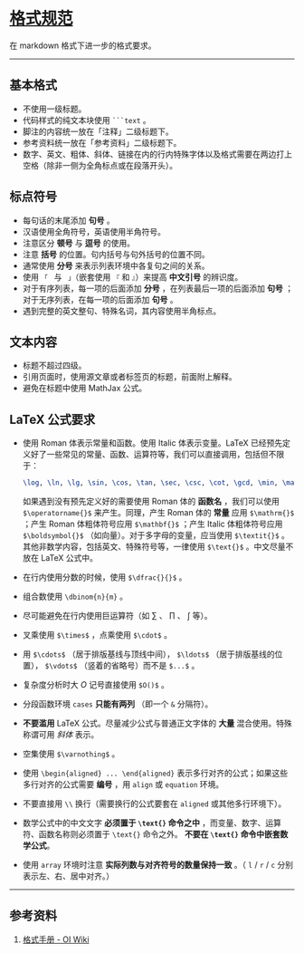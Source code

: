 # [格式规范](https://github.com/changxvv/Blog/issues/3)

在 markdown 格式下进一步的格式要求。

---

## 基本格式

- 不使用一级标题。
- 代码样式的纯文本块使用 ` ```text ` 。
- 脚注的内容统一放在「注释」二级标题下。
- 参考资料统一放在「参考资料」二级标题下。
- 数字、英文、粗体、斜体、链接在内的行内特殊字体以及格式需要在两边打上空格（除非一侧为全角标点或在段落开头）。

## 标点符号

- 每句话的末尾添加 **句号** 。
- 汉语使用全角符号，英语使用半角符号。
- 注意区分 **顿号** 与 **逗号** 的使用。
- 注意 **括号** 的位置。句内括号与句外括号的位置不同。
- 通常使用 **分号** 来表示列表环境中各复句之间的关系。
- 使用 `「 ` 与 ` 」`（嵌套使用 `『` 和 `』`）来提高 **中文引号** 的辨识度。
- 对于有序列表，每一项的后面添加 **分号** ，在列表最后一项的后面添加 **句号** ；对于无序列表，在每一项的后面添加 **句号** 。
- 遇到完整的英文整句、特殊名词，其内容使用半角标点。

## 文本内容

- 标题不超过四级。
- 引用页面时，使用源文章或者标签页的标题，前面附上解释。
- 避免在标题中使用 MathJax 公式。

## LaTeX 公式要求

- 使用 Roman 体表示常量和函数。使用 Italic 体表示变量。LaTeX 已经预先定义好了一些常见的常量、函数、运算符等，我们可以直接调用，包括但不限于：

  ```latex
  \log, \ln, \lg, \sin, \cos, \tan, \sec, \csc, \cot, \gcd, \min, \max, \exp, \inf, \mod, \bmod, \pmod
  ```

  如果遇到没有预先定义好的需要使用 Roman 体的 **函数名** ，我们可以使用 `$\operatorname{}$` 来产生。同理，产生 Roman 体的 **常量** 应用 `$\mathrm{}$` ；产生 Roman 体粗体符号应用 `$\mathbf{}$` ；产生 Italic 体粗体符号应用 `$\boldsymbol{}$` （如向量）。对于多字母的变量，应当使用 `$\textit{}$` 。其他非数学内容，包括英文、特殊符号等，一律使用 `$\text{}$` 。中文尽量不放在 LaTeX 公式中。
  
- 在行内使用分数的时候，使用 `$\dfrac{}{}$` 。

- 组合数使用 `\dbinom{n}{m}` 。

- 尽可能避免在行内使用巨运算符（如 $\sum$ 、 $\prod$ 、 $\int$ 等）。

- 叉乘使用 `$\times$` ，点乘使用 `$\cdot$` 。

- 用 `$\cdots$` （居于排版基线与顶线中间）， `$\ldots$` （居于排版基线的位置）， `$\vdots$` （竖着的省略号）而不是 `$...$` 。

- 复杂度分析时大 $O$ 记号直接使用 `$O()$` 。

- 分段函数环境 `cases` **只能有两列** （即一个 `&` 分隔符）。

- **不要滥用** LaTeX 公式。尽量减少公式与普通正文字体的 **大量** 混合使用。特殊称谓可用 *斜体* 表示。

- 空集使用 `$\varnothing$` 。

- 使用 `\begin{aligned} ... \end{aligned}` 表示多行对齐的公式；如果这些多行对齐的公式需要 **编号** ，用 `align` 或 `equation` 环境。

- 不要直接用 `\\` 换行（需要换行的公式要套在 `aligned` 或其他多行环境下）。

- 数学公式中的中文文字 **必须置于 `\text{}` 命令之中** ，而变量、数字、运算符、函数名称则必须置于 `\text{}` 命令之外。 **不要在 `\text{}` 命令中嵌套数学公式**。

- 使用 `array` 环境时注意 **实际列数与对齐符号的数量保持一致** 。（ `l` / `r` / `c` 分别表示左、右、居中对齐。）


---

## 参考资料

1. [格式手册 - OI Wiki](https://oi-wiki.org/intro/format/)
